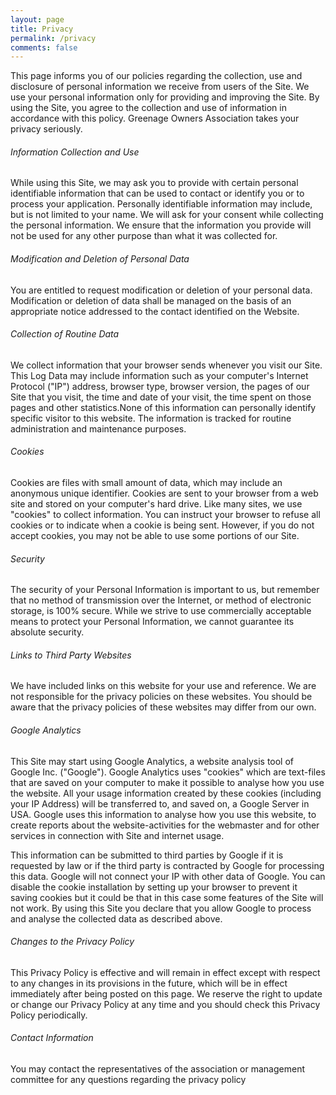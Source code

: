 ```yaml
---
layout: page
title: Privacy
permalink: /privacy
comments: false
---
```

<div class="row justify-content-between">
<div class="col-md-8 pr-5">

<p> This page informs you of our policies regarding the collection, use and disclosure of personal information we receive from users of the Site. We use your personal information only for providing and improving the Site. By using the Site, you agree to the collection and use of information in accordance with this policy. Greenage Owners Association takes your privacy seriously. 
</p>

<h6> Information Collection and Use</h6>
<p>While using this Site, we may ask you to provide with certain personal identifiable information that can be used to contact or identify you or to process your application. Personally identifiable information may include, but is not limited to your name. We will ask for your consent while collecting the personal information. We ensure that the information you provide will not be used for any other purpose than what it was collected for.</p>

<h6>Modification and Deletion of Personal Data</h6>
<p>You are entitled to request modification or deletion of your personal data. Modification or deletion of data shall be managed on the basis of an appropriate notice addressed to the contact identified on the Website.</p>

<h6>Collection of Routine Data</h6>
<p> We collect information that your browser sends whenever you visit our Site. This Log Data may include information such as your computer's Internet Protocol ("IP") address, browser type, browser version, the pages of our Site that you visit, the time and date of your visit, the time spent on those pages and other statistics.None of this information can personally identify specific visitor to this website. The information is tracked for routine administration and maintenance purposes.</p>

<h6>Cookies</h6>
<p>Cookies are files with small amount of data, which may include an anonymous unique identifier. Cookies are sent to your browser from a web site and stored on your computer's hard drive. Like many sites, we use "cookies" to collect information. You can instruct your browser to refuse all cookies or to indicate when a cookie is being sent. However, if you do not accept cookies, you may not be able to use some portions of our Site.</p>

<h6>Security</h6>
<p>The security of your Personal Information is important to us, but remember that no method of transmission over the Internet, or method of electronic storage, is 100% secure. While we strive to use commercially acceptable means to protect your Personal Information, we cannot guarantee its absolute security.</p>

<h6>Links to Third Party Websites</h6>
<p>We have included links on this website for your use and reference. We are not responsible for the privacy policies on these websites. You should be aware that the privacy policies of these websites may differ from our own.</p>

<h6>Google Analytics</h6>
<p>This Site may start using Google Analytics, a website analysis tool of Google Inc. ("Google"). Google Analytics uses "cookies" which are text-files that are saved on your computer to make it possible to analyse how you use the website. All your usage information created by these cookies (including your IP Address) will be transferred to, and saved on, a Google Server in USA. Google uses this information to analyse how you use this website, to create reports about the website-activities for the webmaster and for other services in connection with Site and internet usage.</p>

<p>This information can be submitted to third parties by Google if it is requested by law or if the third party is contracted by Google for processing this data. Google will not connect your IP with other data of Google. You can disable the cookie installation by setting up your browser to prevent it saving cookies but it could be that in this case some features of the Site will not work. By using this Site you declare that you allow Google to process and analyse the collected data as described above.</p>

<h6>Changes to the Privacy Policy</h6>
<p>This Privacy Policy is effective and will remain in effect except with respect to any changes in its provisions in the future, which will be in effect immediately after being posted on this page. We reserve the right to update or change our Privacy Policy at any time and you should check this Privacy Policy periodically.</p>

<h6>Contact Information</h6>
<p>You may contact the representatives of the association or management committee for any questions regarding the privacy policy</p>